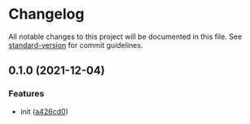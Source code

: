 # Changelog

All notable changes to this project will be documented in this file. See [standard-version](https://github.com/conventional-changelog/standard-version) for commit guidelines.

## 0.1.0 (2021-12-04)


### Features

* init ([a426cd0](https://github.com/BlackGlory/pass/commit/a426cd0dbe3e83aaeb2cb7cdc207574be4f74855))
